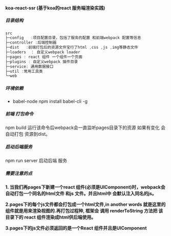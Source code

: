 ####  koa-react-ssr (基于koa的react 服务端渲染实践)

##### 目录结构
``` javascript
src
├─config   :项目配置目录，包括了服务的配置 和前端webpack 配置等信息
├─controller :后端控制器
├─dist   :前端打包后的资源文件宝行了html ,css ,js ,img等静态文件
├─loaders  ： 自定义webpack loader 
├─pages : react 组件 一个组件一个页面
├─plugins : 自定义webpack 插件目录
├─service: 通用数据接口
├─util :常用工具类
└─web 
```

##### 环境依赖


- babel-node 
  npm install babel-cli -g


##### 前端 打包命令
  npm build  运行该命令后webpack会一直监听pages目录下的资源 如果有变化 会自动打包 资源到dist。
  
##### 启动后端服务
  npm run server  启动后端 服务
##### 需要注意的点
  <p><strong>1.
    当我们再pages下新建一个react 组件(必须是UIComponent)时，webpack会
    自动打包一个同名的html文件 和js 文件。并且html中 会默认注入同名的js。
  </strong></p>
  <p><strong>2.pages下的每个js文件都会打包成一个html文件,in another words 就是这里的组件就是用来渲染视图的.再打包过程种, 框架会 调用 renderToString 方法把 该目录下的 react 组件渲染成html供后端使用。</strong></p>
  <p><strong>
    3.pages下的js文件必须返回的是一个React 组件并且是UIComponent
  </strong></p>



  
